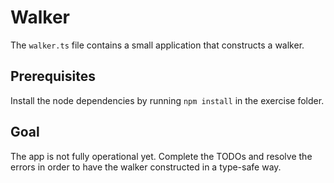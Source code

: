 # Walker
The `walker.ts` file contains a small application that constructs a walker.

## Prerequisites

Install the node dependencies by running `npm install` in the exercise folder.

## Goal
The app is not fully operational yet. Complete the TODOs and resolve the errors in order to have the walker constructed in a type-safe way.
